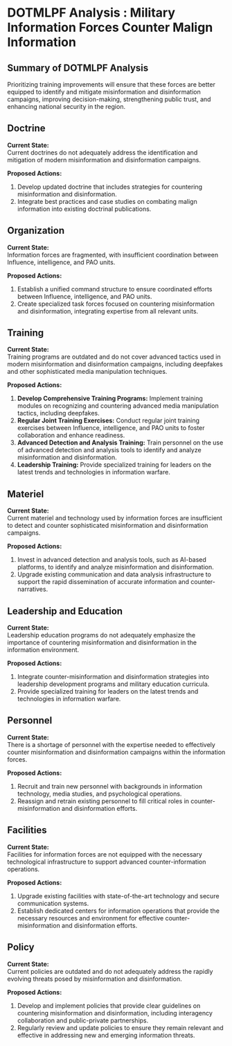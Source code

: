 # DOTMLPF Analysis : Military Information Forces Counter Malign Information

## Summary of DOTMLPF Analysis
Prioritizing training improvements will ensure that these forces are better equipped to identify and mitigate misinformation and disinformation campaigns, improving decision-making, strengthening public trust, and enhancing national security in the region.

## Doctrine
**Current State:**  
Current doctrines do not adequately address the identification and mitigation of modern misinformation and disinformation campaigns.

**Proposed Actions:**  
1. Develop updated doctrine that includes strategies for countering misinformation and disinformation.
2. Integrate best practices and case studies on combating malign information into existing doctrinal publications.

## Organization
**Current State:**  
Information forces are fragmented, with insufficient coordination between Influence, intelligence, and PAO units.

**Proposed Actions:**  
1. Establish a unified command structure to ensure coordinated efforts between Influence, intelligence, and PAO units.
2. Create specialized task forces focused on countering misinformation and disinformation, integrating expertise from all relevant units.

## Training
**Current State:**  
Training programs are outdated and do not cover advanced tactics used in modern misinformation and disinformation campaigns, including deepfakes and other sophisticated media manipulation techniques.

**Proposed Actions:**  
1. **Develop Comprehensive Training Programs:** Implement training modules on recognizing and countering advanced media manipulation tactics, including deepfakes.
2. **Regular Joint Training Exercises:** Conduct regular joint training exercises between Influence, intelligence, and PAO units to foster collaboration and enhance readiness.
3. **Advanced Detection and Analysis Training:** Train personnel on the use of advanced detection and analysis tools to identify and analyze misinformation and disinformation.
4. **Leadership Training:** Provide specialized training for leaders on the latest trends and technologies in information warfare.

## Materiel
**Current State:**  
Current materiel and technology used by information forces are insufficient to detect and counter sophisticated misinformation and disinformation campaigns.

**Proposed Actions:**  
1. Invest in advanced detection and analysis tools, such as AI-based platforms, to identify and analyze misinformation and disinformation.
2. Upgrade existing communication and data analysis infrastructure to support the rapid dissemination of accurate information and counter-narratives.

## Leadership and Education
**Current State:**  
Leadership education programs do not adequately emphasize the importance of countering misinformation and disinformation in the information environment.

**Proposed Actions:**  
1. Integrate counter-misinformation and disinformation strategies into leadership development programs and military education curricula.
2. Provide specialized training for leaders on the latest trends and technologies in information warfare.

## Personnel
**Current State:**  
There is a shortage of personnel with the expertise needed to effectively counter misinformation and disinformation campaigns within the information forces.

**Proposed Actions:**  
1. Recruit and train new personnel with backgrounds in information technology, media studies, and psychological operations.
2. Reassign and retrain existing personnel to fill critical roles in counter-misinformation and disinformation efforts.

## Facilities
**Current State:**  
Facilities for information forces are not equipped with the necessary technological infrastructure to support advanced counter-information operations.

**Proposed Actions:**  
1. Upgrade existing facilities with state-of-the-art technology and secure communication systems.
2. Establish dedicated centers for information operations that provide the necessary resources and environment for effective counter-misinformation and disinformation efforts.

## Policy
**Current State:**  
Current policies are outdated and do not adequately address the rapidly evolving threats posed by misinformation and disinformation.

**Proposed Actions:**  
1. Develop and implement policies that provide clear guidelines on countering misinformation and disinformation, including interagency collaboration and public-private partnerships.
2. Regularly review and update policies to ensure they remain relevant and effective in addressing new and emerging information threats.
